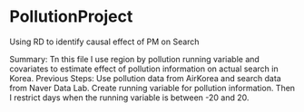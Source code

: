 # PollutionProject
Using RD to identify causal effect of PM on Search

Summary: Tn this file I use region by pollution running variable and covariates to estimate effect of pollution information on actual search in Korea.
Previous Steps: Use pollution data from AirKorea and search data from Naver Data Lab. Create running variable for pollution information. Then I restrict days when the running variable is between -20 and 20. 
